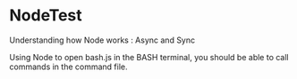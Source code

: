 # NodeTest
Understanding how Node works : Async and Sync


Using Node to open bash.js in the BASH terminal, you should be able to call commands in the command file. 

